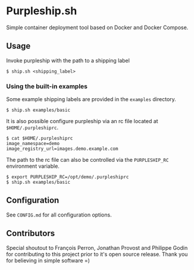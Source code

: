 # Purpleship.sh

Simple container deployment tool based on Docker and Docker Compose.

## Usage
Invoke purpleship with the path to a shipping label

    $ ship.sh <shipping_label>

### Using the built-in examples

Some example shipping labels are provided in the `examples` directory.

    $ ship.sh examples/basic

It is also possible configure purpleship via an rc file located at `$HOME/.purpleshiprc`.

    $ cat $HOME/.purpleshiprc
    image_namespace=demo
    image_registry_url=images.demo.example.com

The path to the rc file can also be controlled via the `PURPLESHIP_RC` environment variable.

    $ export PURPLESHIP_RC=/opt/demo/.purpleshiprc
    $ ship.sh examples/basic

## Configuration

See `CONFIG.md` for all configuration options.

## Contributors

Special shoutout to François Perron, Jonathan Provost and Philippe Godin for contributing 
to this project prior to it's open source release. Thank you for believing in simple software =)